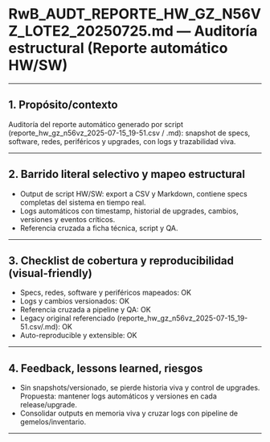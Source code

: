 # RwB_AUDT_REPORTE_HW_GZ_N56VZ_LOTE2_20250725.md — Auditoría estructural (Reporte automático HW/SW)

---

## 1. Propósito/contexto
Auditoría del reporte automático generado por script (reporte_hw_gz_n56vz_2025-07-15_19-51.csv / .md): snapshot de specs, software, redes, periféricos y upgrades, con logs y trazabilidad viva.

---

## 2. Barrido literal selectivo y mapeo estructural
- Output de script HW/SW: export a CSV y Markdown, contiene specs completas del sistema en tiempo real.
- Logs automáticos con timestamp, historial de upgrades, cambios, versiones y eventos críticos.
- Referencia cruzada a ficha técnica, script y QA.

---

## 3. Checklist de cobertura y reproducibilidad (visual-friendly)
- Specs, redes, software y periféricos mapeados: OK
- Logs y cambios versionados: OK
- Referencia cruzada a pipeline y QA: OK
- Legacy original referenciado (reporte_hw_gz_n56vz_2025-07-15_19-51.csv/.md): OK
- Auto-reproducible y extensible: OK

---

## 4. Feedback, lessons learned, riesgos
- Sin snapshots/versionado, se pierde historia viva y control de upgrades. Propuesta: mantener logs automáticos y versiones en cada release/upgrade.
- Consolidar outputs en memoria viva y cruzar logs con pipeline de gemelos/inventario.

---

